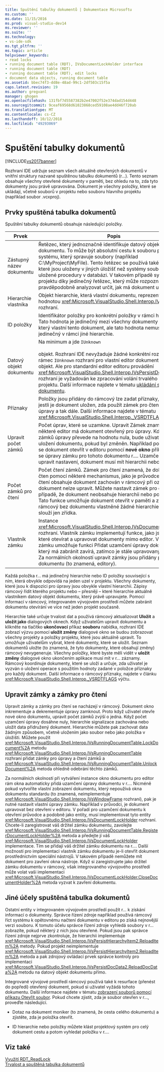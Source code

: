 ```yaml
---
title: Spuštění tabulky dokumentů | Dokumentace Microsoftu
ms.custom: ''
ms.date: 11/15/2016
ms.prod: visual-studio-dev14
ms.reviewer: ''
ms.suite: ''
ms.technology:
- vs-ide-sdk
ms.tgt_pltfrm: ''
ms.topic: article
helpviewer_keywords:
- read locks
- running document table (RDT), IVsDocumentLockHolder interface
- running document table (RDT)
- running document table (RDT), edit locks
- document data objects, running document table
ms.assetid: bbec74f3-dd8e-48ad-99c1-2df503c15f5a
caps.latest.revision: 19
ms.author: gregvanl
manager: ghogen
ms.openlocfilehash: 131fbf7d5587382b2e47002f52e374dad154d448
ms.sourcegitcommit: 9ceaf69568d61023868ced59108ae4dd46f720ab
ms.translationtype: MT
ms.contentlocale: cs-CZ
ms.lasthandoff: 10/12/2018
ms.locfileid: "49293069"
---
```

# <a name="running-document-table"></a>Spuštění tabulky dokumentů
[!INCLUDE[vs2017banner](../../includes/vs2017banner.md)]

Rozhraní IDE udržuje seznam všech aktuálně otevřených dokumentů v vnitřní struktury nazvané spuštěnou tabulku dokumentů (r...). Tento seznam obsahuje všechny otevřené dokumenty v paměti, bez ohledu na to, zda tyto dokumenty jsou právě upravována. Dokument je všechny položky, které se ukládají, včetně souborů v projektu nebo souboru hlavního projektu (například soubor .vcxproj).  
  
## <a name="elements-of-the-running-document-table"></a>Prvky spuštěná tabulka dokumentů  
 Spuštění tabulky dokumentů obsahuje následující položky.  
  
|Prvek|Popis|  
|-------------|-----------------|  
|Zástupný název dokumentu|Řetězec, který jednoznačně identifikuje datový objekt dokumentu. To může být absolutní cestu k souboru pro projekt systému, který spravuje soubory (například C:\MyProject\MyFile). Tento řetězec se používá také pro projekty, které jsou uloženy v jiných úložišť než systémy souborů, jako jsou uložené procedury v databázi. V takovém případě systém projektu díky jedinečný řetězec, který může rozpoznat a pravděpodobně analyzovat určit, jak má dokument uložit.|  
|Hierarchie vlastníka|Objekt hierarchie, která vlastní dokumentu, reprezentovaný hodnotou <xref:Microsoft.VisualStudio.Shell.Interop.IVsHierarchy> rozhraní.|  
|ID položky|Identifikátor položky pro konkrétní položky v rámci hierarchie. Tato hodnota je jedinečný mezi všechny dokumenty v hierarchii, který vlastní tento dokument, ale tato hodnota nemusí být jedinečný v rámci jiné hierarchie.|  
|Datový objekt dokumentu|Na minimum a jde `IUnknown`<br /><br /> objekt. Rozhraní IDE nevyžaduje žádné konkrétní rozhraní nad rámec `IUnknown` rozhraní pro vlastní editor dokumentu datový objekt. Ale pro standardní editor editoru provádění <xref:Microsoft.VisualStudio.Shell.Interop.IVsPersistDocData2> rozhraní je vyžadován ke zpracování volání trvalého souboru z projektu. Další informace najdete v tématu [ukládání standardní dokumentu](../../extensibility/internals/saving-a-standard-document.md).|  
|Příznaky|Položky jsou přidány do rámcový lze zadat příznaky, které řídí, jestli je dokument uložen, zda použít zámek pro čtení nebo úpravy a tak dále. Další informace najdete v tématu <xref:Microsoft.VisualStudio.Shell.Interop._VSRDTFLAGS> výčtu.|  
|Upravit počet zámků|Počet úprav, které se uzamkne. Upravit Zámek znamená, že některé editor má dokument otevřený pro úpravy. Když počet zámků úpravy převede na hodnotu nula, bude uživatel vyzván k uložení dokumentu, pokud byl změněn. Například pokaždé, když se dokument otevřít v editoru pomocí **nové okno** příkazu, přidá se úpravy zámku pro tohoto dokumentu r.... Uzamčení zařízení upravit nastavení, dokument musí mít hierarchii nebo položky ID.|  
|Počet zámků pro čtení|Počet čtení zámků. Zámek pro čtení znamená, že dokument je čten pomocí některé mechanismus, jako je průvodce. Zámek pro čtení obsahuje dokument zachován v rámcový při označující, že dokument nelze upravit. Můžete nastavit zámek pro čtení i v případě, že dokument neobsahuje hierarchii nebo položky ID. Tato funkce umožňuje dokument otevřít v paměti a zadejte ho na rámcový bez dokumentu vlastněné žádné hierarchie. Tato funkce slouží jen zřídka.|  
|Vlastník zámku|Instance <xref:Microsoft.VisualStudio.Shell.Interop.IVsDocumentLockHolder> rozhraní. Vlastník zámku implementují funkce, jako jsou průvodci, které otevírat a upravovat dokumenty mimo editor. Vlastník zámku umožňuje funkci Přidat uzamčení úpravy dokumentu, který má zabránit zavírá, zatímco je stále upravovaný dokumentu. Za normálních okolností upravit zámky jsou přidány pouze okna dokumentu (to znamená, editory).|  
  
 Každá položka r... má jedinečný hierarchie nebo ID položky související s ním, která obvykle odpovídá na jeden uzel v projektu. Všechny dokumenty, které jsou k dispozici pro úpravy jsou obvykle vlastní hierarchii. Zápisy rámcový řídit kterého projektu nebo – přesněji – které hierarchie aktuálně vlastníkem datový objekt dokumentu, který právě upravujete. Pomocí informací v rámcový, integrovaném vývojovém prostředí můžete zabránit dokumentu otevírání ve více než jeden projekt současně.  
  
 Hierarchie také určuje trvalost dat a používá rámcový aktualizovat **Uložit** a **uložit jako** dialogových oknech. Když uživatelům upravit dokumentu a klikněte na tlačítko **ukončovací** příkaz **souboru** nabídka, rozhraní IDE zobrazí výzvu pomocí **uložit změny** dialogové okno se budou zobrazovat všechny projekty a položky projektu, které jsou aktuálně upravit. To umožňuje uživatelům vybrat, které dokumenty, které se uložit. Seznam dokumentů uložte (to znamená, že tyto dokumenty, které obsahují změny) rámcový nevygeneruje. Všechny položky, které byste měli vidět v **uložit změny** dialogové okno ukončením aplikace musí mít v r... záznamy. Rámcový koordinuje dokumenty, které se uloží a určuje, zda uživatel je vyzván o uložení operace s použitím hodnoty zadané v položce příznaky pro každý dokument. Další informace o rámcový příznaky, najdete v článku <xref:Microsoft.VisualStudio.Shell.Interop._VSRDTFLAGS> výčtu.  
  
## <a name="edit-locks-and-read-locks"></a>Upravit zámky a zámky pro čtení  
 Upravit zámky a zámky pro čtení se nacházejí v rámcový. Dokument okno inkrementuje a dekrementuje úpravy zamknout. Proto když uživatel otevře nové okno dokumentu, upravit počet zámků zvýší o jedna. Když počet uzamčení úpravy dosáhne nuly, hierarchie signalizace zachována nebo uložit data přidružený dokument. Hierarchie můžete pak zachovat data žádným způsobem, včetně uložením jako soubor nebo jako položka v úložišti. Můžete použít <xref:Microsoft.VisualStudio.Shell.Interop.IVsRunningDocumentTable.LockDocument%2A> metodu <xref:Microsoft.VisualStudio.Shell.Interop.IVsRunningDocumentTable> rozhraní přidat zámky pro úpravy a čtení zámků a <xref:Microsoft.VisualStudio.Shell.Interop.IVsRunningDocumentTable.UnlockDocument%2A> metoda ohledně odebrání těchto zámků.  
  
 Za normálních okolností při vytváření instance okno dokumentu pro editor rám okna automaticky přidá uzamčení úpravy dokumentu v r.... Nicméně pokud vytvoříte vlastní zobrazení dokumentu, který nepoužívá okna dokumentu standardu (to znamená, neimplementuje <xref:Microsoft.VisualStudio.Shell.Interop.IVsWindowFrame> rozhraní), pak je nutné nastavit vlastní úpravy zámku. Například v průvodci, je dokument upravovat bez otevření v editoru. V pořadí pro uzamčení dokumentu k otevření průvodce a podobně jako entity, musí implementovat tyto entity <xref:Microsoft.VisualStudio.Shell.Interop.IVsDocumentLockHolder> rozhraní. Chcete-li zaregistrovat váš držitel zámku dokumentu, zavolejte <xref:Microsoft.VisualStudio.Shell.Interop.IVsRunningDocumentTable.RegisterDocumentLockHolder%2A> metoda a předejte jí váš <xref:Microsoft.VisualStudio.Shell.Interop.IVsDocumentLockHolder> implementace. Tím se přidají váš držitel zámku dokumentu na r.... Další možností pro implementaci vlastník zámku dokumentu je-li otevřít dokument prostřednictvím speciální nástrojů. V takovém případě nemůžete mít dokument pro zavření okna nástroje. Když si zaregistrujete jako držitel zámku dokumentu v rámcový, však integrovaného vývojového prostředí může volat vaši implementaci <xref:Microsoft.VisualStudio.Shell.Interop.IVsDocumentLockHolder.CloseDocumentHolder%2A> metoda vyzvat k zavření dokumentu.  
  
## <a name="other-uses-of-the-running-document-table"></a>Jiné účely spuštěná tabulka dokumentů  
 Ostatní entity v integrovaném vývojovém prostředí použít r... k získání informací o dokumenty. Správce řízení zdroje například používá rámcový říct systému k opětovnému načtení dokumentu v editoru po získá nejnovější verzi souboru. K tomuto účelu správce řízení zdroje vyhledá soubory v r... zobrazíte, pokud některý z nich jsou otevřené. Pokud jsou pak správce řízení zdroje nejprve zkontroluje, že hierarchii implementuje <xref:Microsoft.VisualStudio.Shell.Interop.IVsPersistHierarchyItem2.ReloadItem%2A> metody. Pokud projekt neimplementuje <xref:Microsoft.VisualStudio.Shell.Interop.IVsPersistHierarchyItem2.ReloadItem%2A> metoda a pak zdrojový ovládací prvek správce kontroly pro implementaci <xref:Microsoft.VisualStudio.Shell.Interop.IVsPersistDocData2.ReloadDocData%2A> metodu na datový objekt dokumentu přímo.  
  
 Integrované vývojové prostředí rámcový používá také k resurface (přenést do popředí) otevřený dokument, pokud si uživatel vyžádá tohoto dokumentu. Další informace najdete v tématu [zobrazení souborů pomocí příkazu Otevřít soubor](../../extensibility/internals/displaying-files-by-using-the-open-file-command.md). Pokud chcete zjistit, zda je soubor otevřen v r..., proveďte následující.  
  
-   Dotaz na dokument moniker (to znamená, že cesta celého dokumentu) a zjistěte, zda je položka otevřít.  
  
-   ID hierarchie nebo položky můžete klást projektový systém pro celý dokument cestu a potom vyhledat položku v r....  
  
## <a name="see-also"></a>Viz také  
 [Využití RDT_ReadLock](../../extensibility/internals/rdt-readlock-usage.md)   
 [Trvalost a spuštěná tabulka dokumentů](../../extensibility/internals/persistence-and-the-running-document-table.md)

